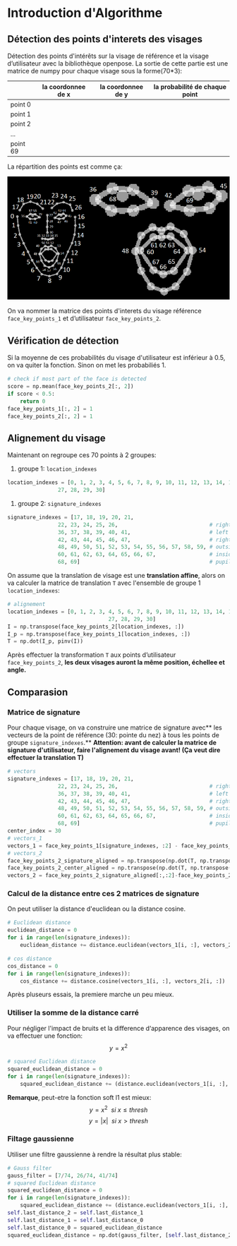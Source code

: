 # Introduction d'Algorithme

## Détection des points d'interets des visages

Détection des points d'intérêts sur la visage de référence et la visage d’utilisateur avec la bibliothèque openpose. La sortie de cette partie est une matrice de numpy pour chaque visage sous la forme(70*3):

|   | la coordonnee de x  |  la coordonnee de y  | la probabilité de chaque point |
|---|---|---|---|
| point 0 |   |   |   |
| point 1 |   |   |   |
| point 2 |   |   |   |
|  ... |   |   |   |
| point 69  |   |   |   |

La répartition des points est comme ça:

![](keypoints_face.png) 

On va nommer la matrice des points d'interets du visage référence `face_key_points_1` et d’utilisateur `face_key_points_2`.

## Vérification de détection

Si la moyenne de ces probabilités du visage d'utilisateur est inférieur à 0.5, on va quiter la fonction.
Sinon on met les probabiliés 1.

```python
# check if most part of the face is detected
score = np.mean(face_key_points_2[:, 2])
if score < 0.5:
    return 0
face_key_points_1[:, 2] = 1
face_key_points_2[:, 2] = 1
```

## Alignement du visage

Maintenant on regroupe ces 70 points à 2 groupes:

1. groupe 1: `location_indexes`
```python
location_indexes = [0, 1, 2, 3, 4, 5, 6, 7, 8, 9, 10, 11, 12, 13, 14, 15, 16,
                27, 28, 29, 30]
```
1. groupe 2: `signature_indexes`
```python
signature_indexes = [17, 18, 19, 20, 21,                                # left eye brow
                22, 23, 24, 25, 26,                             # right eye brow
                36, 37, 38, 39, 40, 41,                         # left eye
                42, 43, 44, 45, 46, 47,                         # right eye
                48, 49, 50, 51, 52, 53, 54, 55, 56, 57, 58, 59, # outside mouth
                60, 61, 62, 63, 64, 65, 66, 67,                 # inside mouth
                68, 69]                                         # pupil
```

On assume que la translation de visage est une **translation affine**, alors on va calculer la matrice de translation `T` avec l'ensemble de groupe 1 `location_indexes`:

```python
# alignement
location_indexes = [0, 1, 2, 3, 4, 5, 6, 7, 8, 9, 10, 11, 12, 13, 14, 15, 16,
                                27, 28, 29, 30]
I = np.transpose(face_key_points_2[location_indexes, :])
I_p = np.transpose(face_key_points_1[location_indexes, :])
T = np.dot(I_p, pinv(I))
```

Après effectuer la transformation `T` aux points d’utilisateur `face_key_points_2`, **les deux visages auront la même position, échellee et angle.**

## Comparasion

### Matrice de signature

Pour chaque visage, on va construire une matrice de signature avec** les vecteurs de la point de référence (30: pointe du nez) à tous les points de groupe `signature_indexes`.**
**Attention: avant de calculer la matrice de signature d'utilisateur, faire l'alignement du visage avant! (Ça veut dire effectuer la translation T)**

```python
# vectors
signature_indexes = [17, 18, 19, 20, 21,                                # left eye brow
                22, 23, 24, 25, 26,                             # right eye brow
                36, 37, 38, 39, 40, 41,                         # left eye
                42, 43, 44, 45, 46, 47,                         # right eye
                48, 49, 50, 51, 52, 53, 54, 55, 56, 57, 58, 59, # outside mouth
                60, 61, 62, 63, 64, 65, 66, 67,                 # inside mouth
                68, 69]                                         # pupil
center_index = 30
# vectors_1
vectors_1 = face_key_points_1[signature_indexes, :2] - face_key_points_1[center_index, :2]
# vectors_2
face_key_points_2_signature_aligned = np.transpose(np.dot(T, np.transpose(face_key_points_2[signature_indexes, :])))
face_key_points_2_center_aligned = np.transpose(np.dot(T, np.transpose(face_key_points_2[center_index, :])))
vectors_2 = face_key_points_2_signature_aligned[:,:2]-face_key_points_2_center_aligned[:2]
```

### Calcul de la distance entre ces 2 matrices de signature

On peut utiliser la distance d'euclidean ou la distance cosine.

```python
# Euclidean distance
euclidean_distance = 0
for i in range(len(signature_indexes)):
    euclidean_distance += distance.euclidean(vectors_1[i, :], vectors_2[i, :])
```

```python
# cos distance
cos_distance = 0
for i in range(len(signature_indexes)):
    cos_distance += distance.cosine(vectors_1[i, :], vectors_2[i, :])
```

Après pluseurs essais, la premiere marche un peu mieux.

### Utiliser la somme de la distance carré

Pour négliger l'impact de bruits et la difference  d‘apparence des visages, on va effectuer une fonction:
$$y=x^2$$

```python
# squared Euclidean distance
squared_euclidean_distance = 0
for i in range(len(signature_indexes)):
    squared_euclidean_distance += (distance.euclidean(vectors_1[i, :], vectors_2[i, :])/10)**2
```

**Remarque**, peut-etre la fonction soft l1 est mieux:
$$y=x^2 \ \ si\  x \leq thresh$$
$$y=|x| \ \ si \ x > thresh$$

### Filtage gaussienne

Utiliser une filtre gaussienne à rendre la résultat plus stable:

```python
# Gauss filter
gauss_filter = [7/74, 26/74, 41/74]
# squared Euclidean distance
squared_euclidean_distance = 0
for i in range(len(signature_indexes)):
    squared_euclidean_distance += (distance.euclidean(vectors_1[i, :], vectors_2[i, :])/10)**2
self.last_distance_2 = self.last_distance_1
self.last_distance_1 = self.last_distance_0
self.last_distance_0 = squared_euclidean_distance
squared_euclidean_distance = np.dot(gauss_filter, [self.last_distance_2, self.last_distance_1, self.last_distance_0])
```